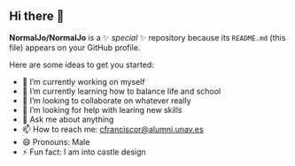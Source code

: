 ## Hi there 👋


**NormalJo/NormalJo** is a ✨ _special_ ✨ repository because its `README.md` (this file) appears on your GitHub profile.

Here are some ideas to get you started:

- 🔭 I’m currently working on myself
- 🌱 I’m currently learning how to balance life and school
- 👯 I’m looking to collaborate on whatever really
- 🤔 I’m looking for help with learing new skills 
- 💬 Ask me about anything
- 📫 How to reach me: cfranciscor@alumni.unav.es
- 😄 Pronouns: Male
- ⚡ Fun fact: I am into castle design


